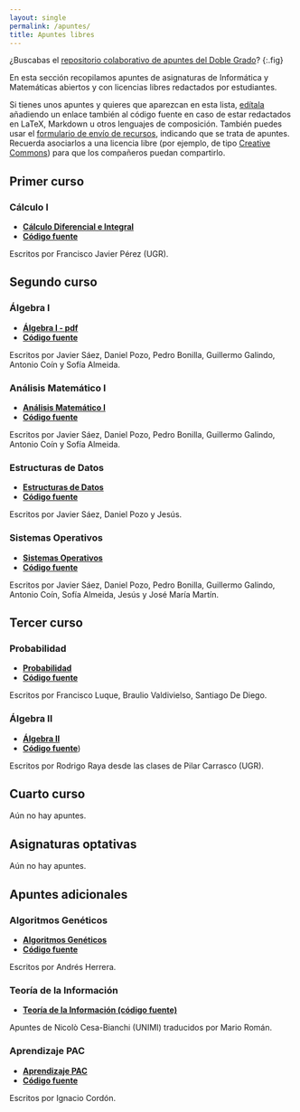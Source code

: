 ```yaml
---
layout: single
permalink: /apuntes/
title: Apuntes libres
---
```


<style>
li a:first-child { font-weight: bold }
article .post-data a.backtomain { display: none; } 
</style>


¿Buscabas el [repositorio colaborativo de apuntes del Doble Grado](https://libreim.github.io/apuntesDGIIM/)?
{:.fig}

En esta sección recopilamos apuntes de asignaturas de Informática y Matemáticas abiertos y con licencias libres redactados por estudiantes.

Si tienes unos apuntes y quieres que aparezcan en esta lista, [edítala](https://github.com/libreim/awesome/edit/gh-pages/apuntes.md) añadiendo un enlace también al código fuente en caso de estar redactados en LaTeX, Markdown u otros lenguajes de composición. También puedes usar el [formulario de envío de recursos](http://tux.ugr.es/libreim/new/resource/), indicando que se trata de apuntes. Recuerda asociarlos a una licencia libre (por ejemplo, de tipo [Creative Commons](https://creativecommons.org/choose/)) para que los compañeros puedan compartirlo.

## Primer curso

### Cálculo I

 - [Cálculo Diferencial e Integral](http://www.ugr.es/%7Efjperez/apuntes.html)
 - [Código fuente](https://github.com/libreim/calculo)
 
Escritos por Francisco Javier Pérez (UGR).
 
## Segundo curso

### Álgebra I

 - [Álgebra I - pdf](https://github.com/libreim/apuntesDGIIM/wiki/Apuntes-en-PDF) 
 - [Código fuente](https://github.com/libreim/apuntesDGIIM/tree/master/%C3%81lgebra%20I) 
 
Escritos por Javier Sáez, Daniel Pozo, Pedro Bonilla, Guillermo Galindo, Antonio Coín y Sofía Almeida.

### Análisis Matemático I
 
 - [Análisis Matemático I](https://github.com/libreim/apuntesDGIIM/wiki/Apuntes-en-PDF) 
 - [Código fuente](https://github.com/libreim/apuntesDGIIM/tree/master/An%C3%A1lisis%20Matem%C3%A1tico%20I)

Escritos por Javier Sáez, Daniel Pozo, Pedro Bonilla, Guillermo Galindo, Antonio Coín y Sofía Almeida.

### Estructuras de Datos

 - [Estructuras de Datos](https://github.com/libreim/apuntesDGIIM/wiki/Apuntes-en-PDF)
 - [Código fuente](https://github.com/libreim/apuntesDGIIM/tree/master/Estructura%20de%20datos)

Escritos por Javier Sáez, Daniel Pozo y Jesús.

### Sistemas Operativos

 - [Sistemas Operativos](https://github.com/libreim/apuntesDGIIM/wiki/Apuntes-en-PDF) 
 - [Código fuente](https://github.com/libreim/apuntesDGIIM/tree/master/Sistemas%20Operativos)

Escritos por Javier Sáez, Daniel Pozo, Pedro Bonilla, Guillermo Galindo, Antonio Coín, Sofía Almeida, Jesús y José María Martín.

## Tercer curso
### Probabilidad
 - [Probabilidad](https://github.com/libreim/Probabilidad-I-DGIIM/blob/master/build/apuntes.pdf)
 - [Código fuente](https://github.com/libreim/Probabilidad-I-DGIIM/blob/master/apuntes.tex)

Escritos por Francisco Luque, Braulio Valdivielso, Santiago De Diego.

### Álgebra II

 - [Álgebra II](https://github.com/libreim/apuntesalgebraii/blob/master/apuntesalgebraii/algebra2.pdf) 
 - [Código fuente](https://github.com/libreim/apuntesalgebraii/blob/master/apuntesalgebraii/algebra2.tex))

Escritos por Rodrigo Raya desde las clases de Pilar Carrasco (UGR).

## Cuarto curso

Aún no hay apuntes.

## Asignaturas optativas

Aún no hay apuntes.

## Apuntes adicionales

### Algoritmos Genéticos

 - [Algoritmos Genéticos](https://github.com/libreim/AlgoritmosGeneticos/blob/master/AlgoritmosGeneticos.pdf)
 - [Código fuente](https://github.com/libreim/AlgoritmosGeneticos)

Escritos por Andrés Herrera.

### Teoría de la Información

 - [Teoría de la Información (código fuente)](https://github.com/libreim/shannon-kolmogorov)

Apuntes de Nicolò Cesa-Bianchi (UNIMI) traducidos por Mario Román.

### Aprendizaje PAC

  - [Aprendizaje PAC](https://github.com/libreim/PAC-learning/blob/master/introduccion.pdf)
  - [Código fuente](https://github.com/libreim/PAC-learning)
  
Escritos por Ignacio Cordón.
